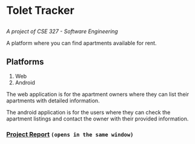 # Tolet Tracker

##

_A project of CSE 327 - Software Engineering_

A platform where you can find apartments available for rent.

## Platforms

1. Web
2. Android

The web application is for the apartment owners where they can list their apartments with detailed information.

The android application is for the users where they can check the apartment listings and contact the owner with their provided information.

### [Project Report](https://drive.google.com/file/d/15_3RlyrW_YpWC-Hbox0RAKvdGNdONuTP/view?usp=sharing) `(opens in the same window)`
